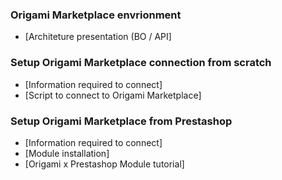 ### Origami Marketplace envrionment

- [Architeture presentation (BO / API]

### Setup Origami Marketplace connection from scratch

- [Information required to connect]
- [Script to connect to Origami Marketplace]

### Setup Origami Marketplace from Prestashop

- [Information required to connect]
- [Module installation]
- [Origami x Prestashop Module tutorial]
